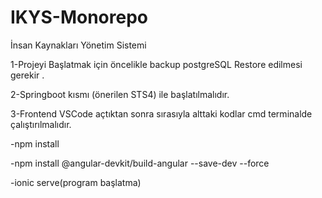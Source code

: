 # IKYS-Monorepo
İnsan Kaynakları Yönetim Sistemi

1-Projeyi Başlatmak için öncelikle backup postgreSQL Restore edilmesi gerekir .


2-Springboot kısmı (önerilen STS4) ile başlatılmalıdır.


3-Frontend VSCode açtıktan sonra sırasıyla alttaki kodlar cmd terminalde çalıştırılmalıdır.

  -npm install

  -npm install @angular-devkit/build-angular --save-dev --force
  
  -ionic serve(program başlatma)
